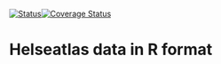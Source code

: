 [![Status](https://travis-ci.org/Helseatlas/data.svg?branch=master)](https://travis-ci.org/Helseatlas/data/builds)[![Coverage Status](https://img.shields.io/codecov/c/github/Helseatlas/data/master.svg)](https://codecov.io/github/Helseatlas/data?branch=master)

# Helseatlas data in R format

